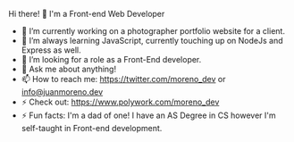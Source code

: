 Hi there! 👋
I'm a Front-end Web Developer

- 🔭 I’m currently working on a photographer portfolio website for a client.
- 🌱 I’m always learning JavaScript, currently touching up on NodeJs and Express as well.
- 👯 I’m looking for a role as a Front-End developer.
- 💬 Ask me about anything!
- 📫 How to reach me: https://twitter.com/moreno_dev or info@juanmoreno.dev
- ⚡ Check out: https://www.polywork.com/moreno_dev
- ⚡ Fun facts: I'm a dad of one! I have an AS Degree in CS however I'm self-taught in Front-end development.

